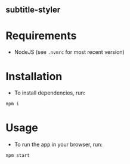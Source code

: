 subtitle-styler
---------------

# Requirements
- NodeJS (see `.nvmrc` for most recent version)


# Installation
- To install dependencies, run:

```bash
npm i
```


# Usage
- To run the app in your browser, run:

```bash
npm start
```
